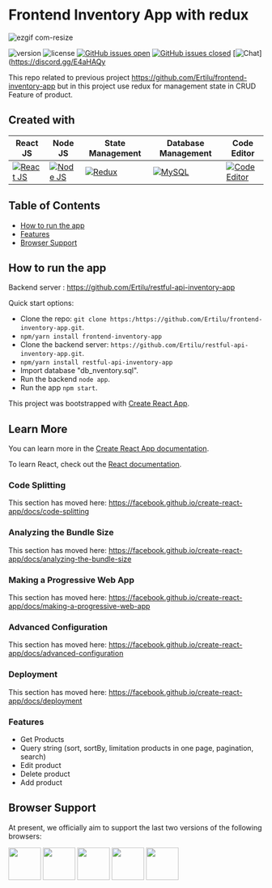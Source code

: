 # Frontend Inventory App with redux

![ezgif com-resize](https://user-images.githubusercontent.com/53091940/65389856-72071880-dd84-11e9-8fcc-70b977167415.gif)

![version](https://img.shields.io/badge/version-1.1.0-blue.svg) ![license](https://img.shields.io/badge/license-MIT-blue.svg) [![GitHub issues open](https://img.shields.io/github/issues/creativetimofficial/paper-dashboard-react.svg?maxAge=2592000)]() [![GitHub issues closed](https://img.shields.io/github/issues-closed-raw/creativetimofficial/paper-dashboard-react.svg?maxAge=2592000)]()  [![Chat](https://img.shields.io/badge/chat-on%20discord-7289da.svg)](https://discord.gg/E4aHAQy

This repo related to previous project https://github.com/Ertilu/frontend-inventory-app but in this project use redux for management state in CRUD Feature of product.

## Created with

| React JS | Node JS | State Management | Database Management | Code Editor |
| --- | --- | --- | --- | --- |
| [![React JS](https://cdn.auth0.com/blog/react-js/react.png)](https://reactjs.org) | [![Node JS](https://upload.wikimedia.org/wikipedia/commons/thumb/d/d9/Node.js_logo.svg/1200px-Node.js_logo.svg.png)](https://nodejs.org/en/) | [![Redux ](https://redux.js.org/img/redux.svg)](https://redux.js.org) | [![MySQL](https://upload.wikimedia.org/wikipedia/en/thumb/6/62/MySQL.svg/1200px-MySQL.svg.png)](https://www.mysql.com/) | [![Code Editor](https://upload.wikimedia.org/wikipedia/commons/thumb/9/9a/Visual_Studio_Code_1.35_icon.svg/1200px-Visual_Studio_Code_1.35_icon.svg.png)](https://code.visualstudio.com/)

## Table of Contents

* [How to run the app](#How-to-run-the-app)
* [Features](#features)
* [Browser Support](#browser-support)

## How to run the app
Backend server :
https://github.com/Ertilu/restful-api-inventory-app

Quick start options:

- Clone the repo: `git clone https:/https://github.com/Ertilu/frontend-inventory-app.git`.
- `npm/yarn install frontend-inventory-app`
- Clone the backend server: `https://github.com/Ertilu/restful-api-inventory-app.git`.
- `npm/yarn install restful-api-inventory-app`
- Import database "db_nventory.sql".
- Run the backend `node app`.
- Run the app `npm start`.


This project was bootstrapped with [Create React App](https://github.com/facebook/create-react-app).

## Learn More

You can learn more in the [Create React App documentation](https://facebook.github.io/create-react-app/docs/getting-started).

To learn React, check out the [React documentation](https://reactjs.org/).

### Code Splitting

This section has moved here: https://facebook.github.io/create-react-app/docs/code-splitting

### Analyzing the Bundle Size

This section has moved here: https://facebook.github.io/create-react-app/docs/analyzing-the-bundle-size

### Making a Progressive Web App

This section has moved here: https://facebook.github.io/create-react-app/docs/making-a-progressive-web-app

### Advanced Configuration

This section has moved here: https://facebook.github.io/create-react-app/docs/advanced-configuration

### Deployment

This section has moved here: https://facebook.github.io/create-react-app/docs/deployment

### Features
- Get Products
- Query string (sort, sortBy, limitation products in one page, pagination, search)
- Edit product
- Delete product
- Add product


## Browser Support

At present, we officially aim to support the last two versions of the following browsers:

<img src="https://s3.amazonaws.com/creativetim_bucket/github/browser/chrome.png" width="64" height="64"> <img src="https://s3.amazonaws.com/creativetim_bucket/github/browser/firefox.png" width="64" height="64"> <img src="https://s3.amazonaws.com/creativetim_bucket/github/browser/edge.png" width="64" height="64"> <img src="https://s3.amazonaws.com/creativetim_bucket/github/browser/safari.png" width="64" height="64"> <img src="https://s3.amazonaws.com/creativetim_bucket/github/browser/opera.png" width="64" height="64">
